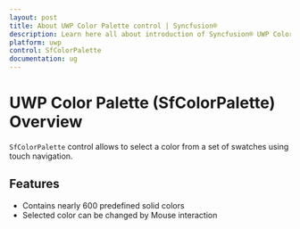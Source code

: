 ```yaml
---
layout: post
title: About UWP Color Palette control | Syncfusion®
description: Learn here all about introduction of Syncfusion® UWP Color Palette (SfColorPalette) control, its elements and more.
platform: uwp
control: SfColorPalette
documentation: ug
---
```


# UWP Color Palette (SfColorPalette) Overview

`SfColorPalette` control allows to select a color from a set of swatches using touch navigation.

## Features

* Contains nearly 600 predefined solid colors
* Selected color can be changed by Mouse interaction
